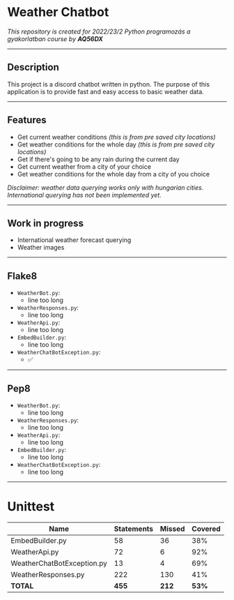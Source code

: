 # Weather Chatbot

*This repository is created for 2022/23/2 Python programozás a gyakorlatban course by __AQ56DX__*

----

## Description
This project is a discord chatbot written in python. The purpose of this application is to provide fast and easy access
to basic weather data.

----

## Features

- Get current weather conditions *(this is from pre saved city locations)*
- Get weather conditions for the whole day *(this is from pre saved city locations)*
- Get if there's going to be any rain during the current day
- Get current weather from a city of your choice
- Get weather conditions for the whole day from a city of you choice

*Disclaimer: weather data querying works only with hungarian cities.
International querying has not been implemented yet.*

----

## Work in progress

- International weather forecast querying
- Weather images

----

## Flake8

- `WeatherBot.py`:
  - line too long
- `WeatherResponses.py`:
  - line too long
- `WeatherApi.py`:
  - line too long
- `EmbedBuilder.py`:
  - line too long
- `WeatherChatBotException.py`:
  - ✅

----

## Pep8

- `WeatherBot.py`:
  - line too long
- `WeatherResponses.py`:
  - line too long
- `WeatherApi.py`:
  - line too long
- `EmbedBuilder.py`:
  - line too long
- `WeatherChatBotException.py`:
  - line too long

----

# Unittest

| Name                       | Statements | Missed  | Covered |
|----------------------------|------------|---------|---------|
| EmbedBuilder.py            | 58         | 36      | 38%     |
| WeatherApi.py              | 72         | 6       | 92%     |
| WeatherChatBotException.py | 13         | 4       | 69%     |
| WeatherResponses.py        | 222        | 130     | 41%     |
| **TOTAL**                  | **455**    | **212** | **53%** |
